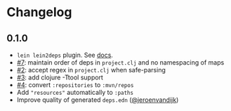 # Changelog

## 0.1.0

- `lein lein2deps` plugin. See [docs](https://github.com/borkdude/lein2deps#lein-plugin).
- [#7](https://github.com/borkdude/lein2deps/issues/7): maintain order of deps in `project.clj` and no namespacing of maps
- [#2](https://github.com/borkdude/lein2deps/issues/2): accept regex in `project.clj` when safe-parsing
- [#3](https://github.com/borkdude/lein2deps/issues/3): add clojure -Ttool support
- [#4](https://github.com/borkdude/lein2deps/issues/4): convert `:repositories` to `:mvn/repos`
- Add `"resources"` automatically to `:paths`
- Improve quality of generated `deps.edn` ([@jeroenvandijk](https://github.com/jeroenvandijk))
